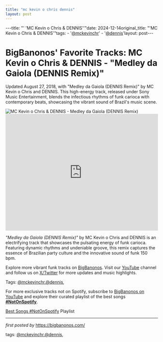 ```yaml
---
title: "mc kevin o chris dennis"
layout: post
---
```

---title: "' 'MC Kevin o Chris & DENNIS''"date: 2024-12-14original_title: "'MC Kevin o Chris & DENNIS'"tags:  - '[@mckevinchr](/tags/mckevinchr/)'  - '[@dennis](/tags/dennis/)'layout: post---<!-- Post Title --><h1 >BigBanonos' Favorite Tracks: MC Kevin o Chris & DENNIS - "Medley da Gaiola (DENNIS Remix)"</h1> <!-- Introductory Text --><p >Updated August 27, 2018, with "Medley da Gaiola (DENNIS Remix)" by MC Kevin o Chris and DENNIS. This high-energy track, released under Sony Music Entertainment, blends the infectious rhythms of funk carioca with contemporary beats, showcasing the vibrant sound of Brazil's music scene.</p> <!-- Featured Image --><div > <img src="https://lh3.googleusercontent.com/FsEzO6uoBepyaIQ7jx3z9YdhKkfYO3DgTiSL9pHI1v1bv09o3J7ez_B3cWKD1RIxq-llU1hmLY0435XTPA=w544-h544-l90-rj" alt="MC Kevin o Chris & DENNIS - Medley da Gaiola (DENNIS Remix)" /></div> <!-- YouTube Video Embed --><div > <iframe width="100%" height="385" src="https://www.youtube.com/embed/oi8lt6WXB4U" title="Kevin o Chris - Medley da Gaiola (Dennis Dj Remix)" frameborder="0" allow="accelerometer; autoplay; clipboard-write; encrypted-media; gyroscope; picture-in-picture; web-share" referrerpolicy="strict-origin-when-cross-origin" allowfullscreen></iframe></div> <!-- Song Information --><div > <p><em>"Medley da Gaiola (DENNIS Remix)"</em> by MC Kevin o Chris and DENNIS is an electrifying track that showcases the pulsating energy of funk carioca. Featuring dynamic rhythms and undeniable groove, this remix captures the essence of Brazilian party culture and the innovative sound of funk 150 bpm.</p></div> <!-- Footer Links --><div > <p>Explore more vibrant funk tracks on <a href="https://bigbanonos.com/" target="_blank">BigBanonos</a>. Visit our <a href="https://www.youtube.com/[@BigBanonos](/tags/BigBanonos/)" target="_blank">YouTube</a> channel and follow us on <a href="https://x.com/bigbanonos" target="_blank">X/Twitter</a> for more updates and music highlights.</p></div> <!-- Tags --><p >Tags: [@mckevinchr](/tags/mckevinchr/),[@dennis](/tags/dennis/),</p><!--Subscribe and Playlist Links--><div>    <p>For more exclusive tracks not on Spotify, subscribe to <a href="https://www.youtube.com/[@BigBanonos](/tags/BigBanonos/)" target="_blank">BigBanonos on YouTube</a> and explore their curated playlist of the best songs <strong>[#NotOnSpotify](/tags/NotOnSpotify/)</strong>.</p>    <p><a href="https://www.youtube.com/playlist?list=PLtuNtuTatqI0kFahUCbtbfenC_ET5O_tr" target="_blank">Best Songs [#NotOnSpotify](/tags/NotOnSpotify/) Playlist<br /></a></p></div><hr /><p><em>first posted by</em> <a href="https://bigbanonos.com/" rel="noopener" target="_new">https://bigbanonos.com/</a></p><p>tags: [@mckevinchr](/tags/mckevinchr/),[@dennis](/tags/dennis/),</p>